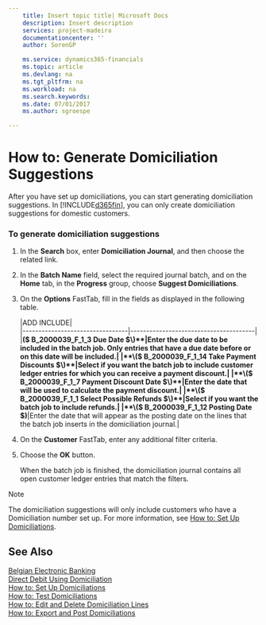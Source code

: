 ```yaml
---
    title: Insert topic title| Microsoft Docs
    description: Insert description
    services: project-madeira
    documentationcenter: ''
    author: SorenGP

    ms.service: dynamics365-financials
    ms.topic: article
    ms.devlang: na
    ms.tgt_pltfrm: na
    ms.workload: na
    ms.search.keywords:
    ms.date: 07/01/2017
    ms.author: sgroespe

---
```

# How to: Generate Domiciliation Suggestions
After you have set up domiciliations, you can start generating domiciliation suggestions. In [!INCLUDE[d365fin](../../includes/d365fin_md.md)], you can only create domiciliation suggestions for domestic customers.  
  
### To generate domiciliation suggestions  
  
1.  In the **Search** box, enter **Domiciliation Journal**, and then choose the related link.  
  
2.  In the **Batch Name** field, select the required journal batch, and on the **Home** tab, in the **Progress** group, choose **Suggest Domiciliations**.  
  
3.  On the **Options** FastTab, fill in the fields as displayed in the following table.  
  
    |ADD INCLUDE<!--[!INCLUDE[bp_tablefield](../../includes/bp_tabledescription_md.md)]-->|  
    |---------------------------------|---------------------------------------|  
    |**\($ B\_2000039\_F\_1\_3 Due Date $\)**|Enter the due date to be included in the batch job. Only entries that have a due date before or on this date will be included.|  
    |**\($ B\_2000039\_F\_1\_14 Take Payment Discounts $\)**|Select if you want the batch job to include customer ledger entries for which you can receive a payment discount.|  
    |**\($ B\_2000039\_F\_1\_7 Payment Discount Date $\)**|Enter the date that will be used to calculate the payment discount.|  
    |**\($ B\_2000039\_F\_1\_1 Select Possible Refunds $\)**|Select if you want the batch job to include refunds.|  
    |**\($ B\_2000039\_F\_1\_12 Posting Date $\)**|Enter the date that will appear as the posting date on the lines that the batch job inserts in the domiciliation journal.|  
  
4.  On the **Customer** FastTab, enter any additional filter criteria.  
  
5.  Choose the **OK** button.  
  
     When the batch job is finished, the domiciliation journal contains all open customer ledger entries that match the filters.  
  
> [!NOTE]  
>  The domiciliation suggestions will only include customers who have a Domiciliation number set up. For more information, see [How to: Set Up Domiciliations](how-to-set-up-domiciliations.md).  
  
## See Also  
 [Belgian Electronic Banking](belgian-electronic-banking.md)   
 [Direct Debit Using Domiciliation](direct-debit-using-domiciliation.md)   
 [How to: Set Up Domiciliations](how-to-set-up-domiciliations.md)   
 [How to: Test Domiciliations](how-to-test-domiciliations.md)   
 [How to: Edit and Delete Domiciliation Lines](how-to-edit-and-delete-domiciliation-lines.md)   
 [How to: Export and Post Domiciliations](how-to-export-and-post-domiciliations.md)